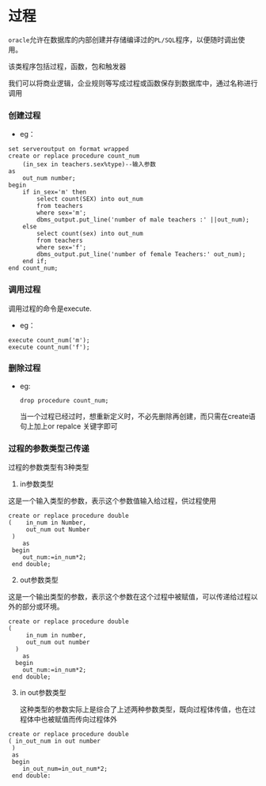 # 过程

`oracle`允许在数据库的内部创建并存储编译过的`PL/SQL`程序，以便随时调出使用。

该类程序包括过程，函数，包和触发器

我们可以将商业逻辑，企业规则等写成过程或函数保存到数据库中，通过名称进行调用

### 创建过程

- eg：

```plsql
set serveroutput on format wrapped
create or replace procedure count_num
	(in_sex in teachers.sex%type)--输入参数
as
	out_num number;
begin
	if in_sex='m' then
		select count(SEX) into out_num
		from teachers
		where sex='m';
		dbms_output.put_line('number of male teachers :' ||out_num);
	else 
		select count(sex) into out_num
		from teachers
		where sex='f';
		dbms_output.put_line('number of female Teachers:' out_num);
	end if;
end count_num;
```

### 调用过程

调用过程的命令是execute.

- eg：

```plsql
execute count_num('m');
execute count_num('f');
```

### 删除过程

- eg:

  ```plsql
  drop procedure count_num;
  ```

  当一个过程已经过时，想重新定义时，不必先删除再创建，而只需在create语句上加上or repalce 关键字即可

### 过程的参数类型己传递

过程的参数类型有3种类型

1. in参数类型

这是一个输入类型的参数，表示这个参数值输入给过程，供过程使用

```plsql
create or replace procedure double
(	 in_num in Number,
	 out_num out Number
 )
 	as
 begin
 	out_num:=in_num*2;
 end double;
```

2. out参数类型

这是一个输出类型的参数，表示这个参数在这个过程中被赋值，可以传递给过程以外的部分或环境。

```plsql
create or replace procedure double
( 	
 	 in_num in number,
	 out_num out number
  )
  	as
  begin 
  	out_num:=in_num*2;
 end double;
```

3. in out参数类型

   这种类型的参数实际上是综合了上述两种参数类型，既向过程体传值，也在过程体中也被赋值而传向过程体外

```plsql
create or replace procedure double
( in_out_num in out number
 )
 as
 begin
 	in_out_num=in_out_num*2;
 end double:
```

### 